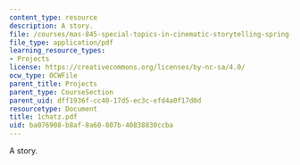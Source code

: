 ```yaml
---
content_type: resource
description: A story.
file: /courses/mas-845-special-topics-in-cinematic-storytelling-spring-2004/ba076908b8af8a60807b40838830ccba_1chatz.pdf
file_type: application/pdf
learning_resource_types:
- Projects
license: https://creativecommons.org/licenses/by-nc-sa/4.0/
ocw_type: OCWFile
parent_title: Projects
parent_type: CourseSection
parent_uid: dff1936f-cc40-17d5-ec3c-efd4a0f17d0d
resourcetype: Document
title: 1chatz.pdf
uid: ba076908-b8af-8a60-807b-40838830ccba
---
```

A story.
